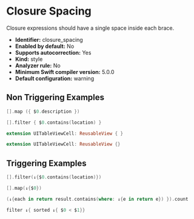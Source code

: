 # Closure Spacing

Closure expressions should have a single space inside each brace.

* **Identifier:** closure_spacing
* **Enabled by default:** No
* **Supports autocorrection:** Yes
* **Kind:** style
* **Analyzer rule:** No
* **Minimum Swift compiler version:** 5.0.0
* **Default configuration:** warning

## Non Triggering Examples

```swift
[].map ({ $0.description })
```

```swift
[].filter { $0.contains(location) }
```

```swift
extension UITableViewCell: ReusableView { }
```

```swift
extension UITableViewCell: ReusableView {}
```

## Triggering Examples

```swift
[].filter(↓{$0.contains(location)})
```

```swift
[].map(↓{$0})
```

```swift
(↓{each in return result.contains(where: ↓{e in return e}) }).count
```

```swift
filter ↓{ sorted ↓{ $0 < $1}}
```